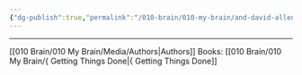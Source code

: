 ```yaml
---
{"dg-publish":true,"permalink":"/010-brain/010-my-brain/and-david-allen/","created":"2021-07-30T14:23:05.000-04:00","updated":"2025-03-20T15:00:16.000-04:00"}
---
```


---

[[010 Brain/010 My Brain/Media/Authors\|Authors]]
Books: [[010 Brain/010 My Brain/{ Getting Things Done\|{ Getting Things Done]]
